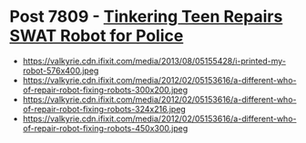 # Post 7809 - [Tinkering Teen Repairs SWAT Robot for Police](https://www.ifixit.com/News/7809/tinkering-teen)

- https://valkyrie.cdn.ifixit.com/media/2013/08/05155428/i-printed-my-robot-576x400.jpeg
- https://valkyrie.cdn.ifixit.com/media/2012/02/05153616/a-different-who-of-repair-robot-fixing-robots-300x200.jpeg
- https://valkyrie.cdn.ifixit.com/media/2012/02/05153616/a-different-who-of-repair-robot-fixing-robots-324x216.jpeg
- https://valkyrie.cdn.ifixit.com/media/2012/02/05153616/a-different-who-of-repair-robot-fixing-robots-450x300.jpeg

